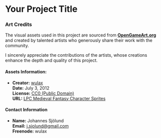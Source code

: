 # Your Project Title

### Art Credits

The visual assets used in this project are sourced from **[OpenGameArt.org](https://opengameart.org)** and created by
talented artists who generously share their work with the community.

I sincerely appreciate the contributions of the artists, whose creations enhance the depth and quality of this project.
#### Assets Information:

<ul>
    <li>
        <strong>Creator:</strong> <a href="https://opengameart.org/users/wulax">wulax</a><br>
        <strong>Date:</strong> July 3, 2012<br>
        <strong>License:</strong> <a href="https://creativecommons.org/publicdomain/zero/1.0/">CC0 (Public Domain)</a><br>
        <strong>URL:</strong> <a href="https://opengameart.org/content/lpc-medieval-fantasy-character-sprites">LPC Medieval Fantasy Character Sprites</a>
    </li>
</ul>

#### Contact Information

<ul>
    <li>
        <strong>Name:</strong> Johannes Sjölund<br>
        <strong>Email:</strong> <a href="mailto:j.sjolund@gmail.com">j.sjolund@gmail.com</a><br>
        <strong>Freenode:</strong> wulax
    </li>
</ul>